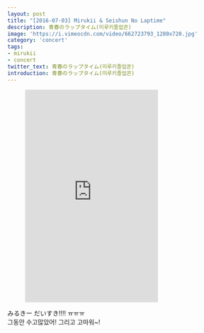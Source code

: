 ```yaml
---
layout: post
title: "[2016-07-03] Mirukii & Seishun No Laptime"
description: 青春のラップタイム(미루키졸업콘)
image: 'https://i.vimeocdn.com/video/662723793_1280x720.jpg'
category: 'concert'
tags:
- mirukii
- concert
twitter_text: 青春のラップタイム(미루키졸업콘)
introduction: 青春のラップタイム(미루키졸업콘)
---
```

<figure class="video_container">
<iframe src="https://player.vimeo.com/video/239683962" height="480" frameborder="0" webkitallowfullscreen mozallowfullscreen allowfullscreen></iframe>
</figure>

みるきー だいすき!!!! ㅠㅠㅠ<br>
그동안 수고많았어! 그리고 고마워~!<br>
